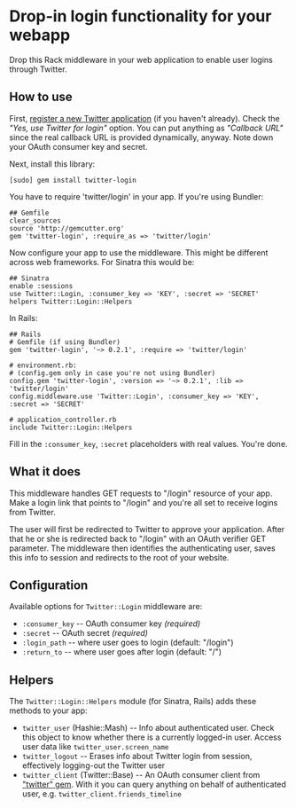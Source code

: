 Drop-in login functionality for your webapp
===========================================

Drop this Rack middleware in your web application to enable user logins through Twitter.


How to use
----------

First, [register a new Twitter application][register] (if you haven't already). Check
the <i>"Yes, use Twitter for login"</i> option. You can put anything as <i>"Callback
URL"</i> since the real callback URL is provided dynamically, anyway. Note down your
OAuth consumer key and secret.

Next, install this library:

    [sudo] gem install twitter-login

You have to require 'twitter/login' in your app. If you're using Bundler:

    ## Gemfile
    clear_sources
    source 'http://gemcutter.org'
    gem 'twitter-login', :require_as => 'twitter/login'

Now configure your app to use the middleware. This might be different across web
frameworks. For Sinatra this would be:

    ## Sinatra
    enable :sessions
    use Twitter::Login, :consumer_key => 'KEY', :secret => 'SECRET'
    helpers Twitter::Login::Helpers

In Rails:

    ## Rails
    # Gemfile (if using Bundler)
    gem 'twitter-login', '~> 0.2.1', :require => 'twitter/login'
    
    # environment.rb:
    # (config.gem only in case you're not using Bundler)
    config.gem 'twitter-login', :version => '~> 0.2.1', :lib => 'twitter/login'
    config.middleware.use 'Twitter::Login', :consumer_key => 'KEY', :secret => 'SECRET'
    
    # application_controller.rb
    include Twitter::Login::Helpers

Fill in the `:consumer_key`, `:secret` placeholders with real values. You're done.


What it does
------------

This middleware handles GET requests to "/login" resource of your app. Make a login
link that points to "/login" and you're all set to receive logins from Twitter.

The user will first be redirected to Twitter to approve your application. After that he
or she is redirected back to "/login" with an OAuth verifier GET parameter. The
middleware then identifies the authenticating user, saves this info to session and
redirects to the root of your website.


Configuration
-------------

Available options for `Twitter::Login` middleware are:

* `:consumer_key` -- OAuth consumer key *(required)*
* `:secret` -- OAuth secret *(required)*
* `:login_path` -- where user goes to login (default: "/login")
* `:return_to` -- where user goes after login (default: "/")


Helpers
-------

The `Twitter::Login::Helpers` module (for Sinatra, Rails) adds these methods to your app:

* `twitter_user` (Hashie::Mash) -- Info about authenticated user. Check this object to
  know whether there is a currently logged-in user. Access user data like `twitter_user.screen_name`
* `twitter_logout` -- Erases info about Twitter login from session, effectively logging-out the Twitter user
* `twitter_client` (Twitter::Base) -- An OAuth consumer client from ["twitter" gem][gem].
  With it you can query anything on behalf of authenticated user, e.g. `twitter_client.friends_timeline`

[register]: http://twitter.com/apps/new
[gem]: http://rdoc.info/projects/jnunemaker/twitter
